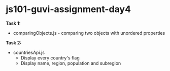 # js101-guvi-assignment-day4

**Task 1:** 
- comparingObjects.js - comparing two objects with unordered properties

**Task 2:** 
- countriesApi.js 
  - Display every country's flag
  - Display name, region, population and subregion 
